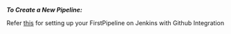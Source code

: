 ***To Create a New Pipeline:***

Refer [this](https://www.digitalocean.com/community/tutorials/how-to-set-up-continuous-integration-pipelines-in-jenkins-on-ubuntu-16-04) for setting up your FirstPipeline on Jenkins with Github Integration
